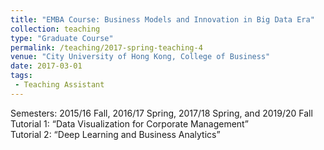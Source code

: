 ```yaml
---
title: "EMBA Course: Business Models and Innovation in Big Data Era"
collection: teaching
type: "Graduate Course"
permalink: /teaching/2017-spring-teaching-4
venue: "City University of Hong Kong, College of Business"
date: 2017-03-01
tags:
 - Teaching Assistant
---
```





Semesters: 2015/16 Fall, 2016/17 Spring, 2017/18 Spring, and 2019/20 Fall\
Tutorial 1: “Data Visualization for Corporate Management”\
Tutorial 2: “Deep Learning and Business Analytics”



